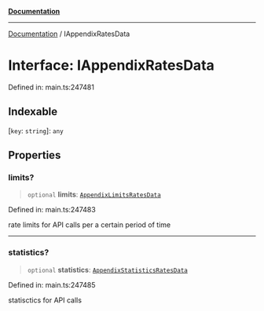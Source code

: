 [**Documentation**](../README.md)

***

[Documentation](../README.md) / IAppendixRatesData

# Interface: IAppendixRatesData

Defined in: main.ts:247481

## Indexable

\[`key`: `string`\]: `any`

## Properties

### limits?

> `optional` **limits**: [`AppendixLimitsRatesData`](../classes/AppendixLimitsRatesData.md)

Defined in: main.ts:247483

rate limits for API calls per a certain period of time

***

### statistics?

> `optional` **statistics**: [`AppendixStatisticsRatesData`](../classes/AppendixStatisticsRatesData.md)

Defined in: main.ts:247485

statisctics for API calls
